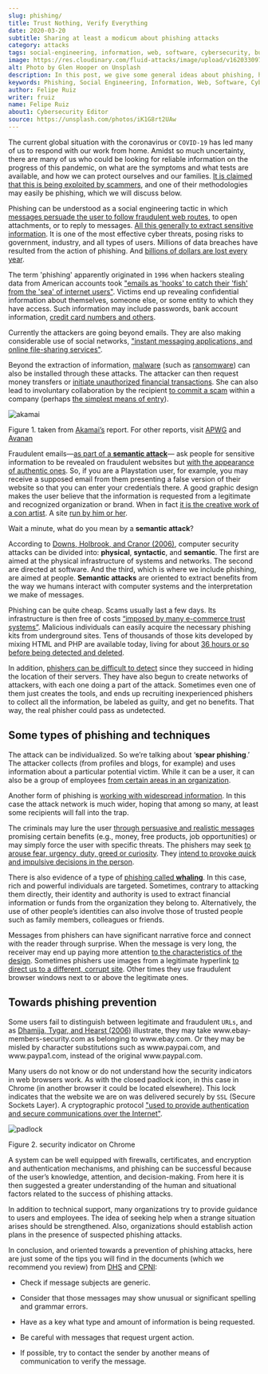 ```yaml
---
slug: phishing/
title: Trust Nothing, Verify Everything
date: 2020-03-20
subtitle: Sharing at least a modicum about phishing attacks
category: attacks
tags: social-engineering, information, web, software, cybersecurity, business
image: https://res.cloudinary.com/fluid-attacks/image/upload/v1620330974/blog/phishing/cover_tl6uyf.webp
alt: Photo by Glen Hooper on Unsplash
description: In this post, we give some general ideas about phishing, hoping to contribute to its prevention.
keywords: Phishing, Social Engineering, Information, Web, Software, Cybersecurity, Business, Ethical Hacking, Pentesting
author: Felipe Ruiz
writer: fruiz
name: Felipe Ruiz
about1: Cybersecurity Editor
source: https://unsplash.com/photos/iK1G8rt2UAw
---
```


The current global situation with the coronavirus or `COVID-19` has led
many of us to respond with our work from home. Amidst so much
uncertainty, there are many of us who could be looking for reliable
information on the progress of this pandemic, on what are the symptoms
and what tests are available, and how we can protect ourselves and our
families. [It is claimed that this is being exploited by
scammers](https://time.com/5806518/covid-19-scams/), and one of their
methodologies may easily be phishing, which we will discuss below.

Phishing can be understood as a social engineering tactic in which
[messages persuade the user to follow fraudulent web
routes](https://www.cpni.gov.uk/system/files/documents/63/b4/Phishing_Attacks_Defending_Your_Organisation.pdf),
to open attachments, or to reply to messages. [All this generally to
extract sensitive
information](https://www.dhs.gov/sites/default/files/publications/2018_AEP_Vulnerabilities_of_Healthcare_IT_Systems.pdf).
It is one of the most effective cyber threats, posing risks to
government, industry, and all types of users. Millions of data breaches
have resulted from the action of phishing. And [billions of dollars are
lost every
year](https://arxiv.org/ftp/arxiv/papers/1908/1908.05897.pdf).

The term 'phishing' apparently originated in `1996` when hackers
stealing data from American accounts took ["emails as 'hooks' to catch
their 'fish' from the 'sea' of internet
users"](https://arxiv.org/ftp/arxiv/papers/1908/1908.05897.pdf). Victims
end up revealing confidential information about themselves, someone
else, or some entity to which they have access. Such information may
include passwords, bank account information, [credit card numbers and
others](https://www.researchgate.net/publication/221166492_Decision_strategies_and_susceptibility_to_phishing).

Currently the attackers are going beyond emails. They are also making
considerable use of social networks, ["instant messaging applications,
and online file-sharing
services"](https://www.akamai.com/us/en/multimedia/documents/white-paper/phishing-is-no-longer-just-email-its-social-white-paper.pdf).

Beyond the extraction of information,
[malware](https://www.cpni.gov.uk/system/files/documents/63/b4/Phishing_Attacks_Defending_Your_Organisation.pdf)
(such as [ransomware](../ransomware/)) can also be installed through
these attacks. The attacker can then request money transfers or
[initiate unauthorized financial
transactions](https://www.dhs.gov/sites/default/files/publications/2018_AEP_Vulnerabilities_of_Healthcare_IT_Systems.pdf).
She can also lead to involuntary collaboration by the recipient [to
commit a
scam](https://www.researchgate.net/publication/221166492_Decision_strategies_and_susceptibility_to_phishing)
within a company (perhaps [the simplest means of
entry](https://www.akamai.com/us/en/multimedia/documents/white-paper/phishing-is-no-longer-just-email-its-social-white-paper.pdf)).

<div class="imgblock">

![akamai](https://res.cloudinary.com/fluid-attacks/image/upload/v1620330973/blog/phishing/akamai_zm7nm9.webp)

<div class="title">

Figure 1. taken from [Akamai’s](https://www.akamai.com/us/en/multimedia/documents/white-paper/phishing-is-no-longer-just-email-its-social-white-paper.pdf)
report. For other reports, visit
[APWG](https://docs.apwg.org/reports/apwg_trends_report_q4_2019.pdf) and
[Avanan](https://www.avanan.com/hubfs/2019-Global-Phish-Report.pdf)

</div>

</div>

Fraudulent emails—[as part of a **semantic
attack**](https://www.researchgate.net/publication/221166492_Decision_strategies_and_susceptibility_to_phishing)—
ask people for sensitive information to be revealed on fraudulent
websites but [with the appearance of authentic
ones](http://citeseerx.ist.psu.edu/viewdoc/download?doi=10.1.1.73.5245&rep=rep1&type=pdf).
So, if you are a Playstation user, for example, you may receive a
supposed email from them presenting a false version of their website so
that you can enter your credentials there. A good graphic design makes
the user believe that the information is requested from a legitimate and
recognized organization or brand. When in fact [it is the creative work
of a con
artist](https://www.researchgate.net/publication/221166492_Decision_strategies_and_susceptibility_to_phishing).
A site [run by him or
her](https://www.dhs.gov/sites/default/files/publications/2018_AEP_Vulnerabilities_of_Healthcare_IT_Systems.pdf).

Wait a minute, what do you mean by a **semantic attack**?

According to [Downs, Holbrook, and Cranor
(2006)](https://www.researchgate.net/publication/221166492_Decision_strategies_and_susceptibility_to_phishing),
computer security attacks can be divided into: **physical**,
**syntactic**, and **semantic**. The first are aimed at the physical
infrastructure of systems and networks. The second are directed at
software. And the third, which is where we include phishing, are aimed
at people. **Semantic attacks** are oriented to extract benefits from
the way we humans interact with computer systems and the interpretation
we make of messages.

Phishing can be quite cheap. Scams usually last a few days. Its
infrastructure is then free of costs [“imposed by many e-commerce trust
systems”](http://citeseerx.ist.psu.edu/viewdoc/download?doi=10.1.1.73.5245&rep=rep1&type=pdf).
Malicious individuals can easily acquire the necessary phishing kits
from underground sites. Tens of thousands of those kits developed by
mixing HTML and PHP are available today, living for about [36 hours or
so before being detected and
deleted](https://www.akamai.com/us/en/multimedia/documents/white-paper/phishing-is-no-longer-just-email-its-social-white-paper.pdf).

In addition, [phishers can be difficult to
detect](https://www.researchgate.net/publication/322823383_Phishing_-_challenges_and_solutions)
since they succeed in hiding the location of their servers. They have
also begun to create networks of attackers, with each one doing a part
of the attack. Sometimes even one of them just creates the tools, and
ends up recruiting inexperienced phishers to collect all the
information, be labeled as guilty, and get no benefits. That way, the
real phisher could pass as undetected.

## Some types of phishing and techniques

The attack can be individualized. So we’re talking about ‘**spear
phishing**.’ The attacker collects (from profiles and blogs, for
example) and uses information about a particular potential victim. While
it can be a user, it can also be a group of employees [from certain
areas in an
organization](https://www.researchgate.net/publication/221166492_Decision_strategies_and_susceptibility_to_phishing).

Another form of phishing is [working with widespread
information](https://www.dhs.gov/sites/default/files/publications/2018_AEP_Vulnerabilities_of_Healthcare_IT_Systems.pdf).
In this case the attack network is much wider, hoping that among so
many, at least some recipients will fall into the trap.

The criminals may lure the user [through persuasive and realistic
messages](https://www.cpni.gov.uk/system/files/documents/63/b4/Phishing_Attacks_Defending_Your_Organisation.pdf)
promising certain benefits (e.g., money, free products, job
opportunities) or may simply force the user with specific threats. The
phishers may seek [to arouse fear, urgency, duty, greed or
curiosity](https://www.dhs.gov/sites/default/files/publications/2018_AEP_Vulnerabilities_of_Healthcare_IT_Systems.pdf).
They [intend to provoke quick and impulsive decisions in the
person](https://arxiv.org/ftp/arxiv/papers/1908/1908.05897.pdf).

There is also evidence of a type of [phishing called
**whaling**](https://www.dhs.gov/sites/default/files/publications/2018_AEP_Vulnerabilities_of_Healthcare_IT_Systems.pdf).
In this case, rich and powerful individuals are targeted. Sometimes,
contrary to attacking them directly, their identity and authority is
used to extract financial information or funds from the organization
they belong to. Alternatively, the use of other people’s identities can
also involve those of trusted people such as family members, colleagues
or friends.

Messages from phishers can have significant narrative force and connect
with the reader through surprise. When the message is very long, the
receiver may end up paying more attention [to the characteristics of the
design](http://citeseerx.ist.psu.edu/viewdoc/download?doi=10.1.1.73.5245&rep=rep1&type=pdf).
Sometimes phishers use images from a legitimate hyperlink [to direct us
to a different, corrupt
site](http://people.ischool.berkeley.edu/~tygar/papers/Phishing/why_phishing_works.pdf).
Other times they use fraudulent browser windows next to or above the
legitimate ones.

## Towards phishing prevention

Some users fail to distinguish between legitimate and fraudulent `URLs`,
and as [Dhamija, Tygar, and Hearst
(2006)](http://people.ischool.berkeley.edu/~tygar/papers/Phishing/why_phishing_works.pdf)
illustrate, they may take w<span>ww.ebay-members-security.com as belonging to
w<span>ww.ebay.com. Or they may be misled by character substitutions such as
w<span>ww.paypai.com, and w<span>ww.paypa1.com, instead of the original
w<span>ww.paypal.com.

Many users do not know or do not understand how the security indicators
in web browsers work. As with the closed padlock icon, in this case in
Chrome (in another browser it could be located elsewhere). This lock
indicates that the website we are on was delivered securely by `SSL`
(Secure Sockets Layer). A cryptographic protocol ["used to provide
authentication and secure communications over the
Internet"](http://people.ischool.berkeley.edu/~tygar/papers/Phishing/why_phishing_works.pdf).

<div class="imgblock">

![padlock](https://res.cloudinary.com/fluid-attacks/image/upload/v1620330972/blog/phishing/padlock_lsvfgs.webp)

<div class="title">

Figure 2. security indicator on Chrome

</div>

</div>

A system can be well equipped with firewalls, certificates, and
encryption and authentication mechanisms, and phishing can be successful
because of the user’s knowledge, attention, and decision-making. From
here it is then suggested a greater understanding of the human and
situational factors related to the success of phishing attacks.

In addition to technical support, many organizations try to provide
guidance to users and employees. The idea of seeking help when a strange
situation arises should be strengthened. Also, organizations should
establish action plans in the presence of suspected phishing attacks.

In conclusion, and oriented towards a prevention of phishing attacks,
here are just some of the tips you will find in the documents (which we
recommend you review) from
[DHS](https://www.dhs.gov/sites/default/files/publications/2018_AEP_Vulnerabilities_of_Healthcare_IT_Systems.pdf)
and
[CPNI](https://www.cpni.gov.uk/system/files/documents/63/b4/Phishing_Attacks_Defending_Your_Organisation.pdf):

- Check if message subjects are generic.

- Consider that those messages may show unusual or significant
  spelling and grammar errors.

- Have as a key what type and amount of information is being
  requested.

- Be careful with messages that request urgent action.

- If possible, try to contact the sender by another means of
  communication to verify the message.
